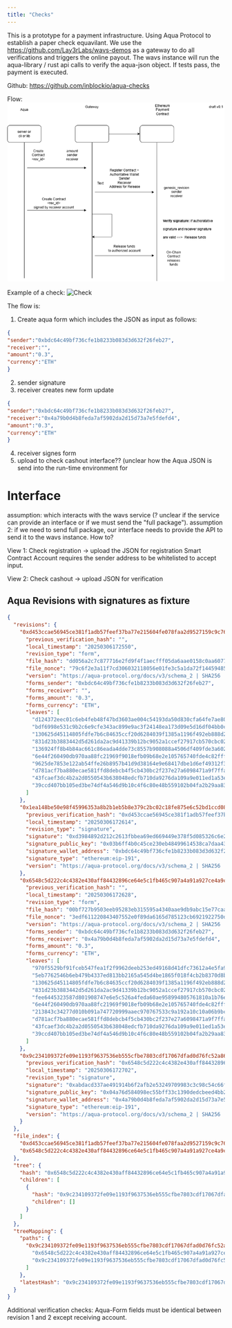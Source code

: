 ```yaml
---
title: "Checks"
---
```


This is a prototype for a payment infrastructure. Using Aqua Protocol to establish a paper check equavilant.
We use the https://github.com/Lay3rLabs/wavs-demos as a gateway to do all verifications and triggers the online payout.
The wavs instance will run the aqua-library / rust api calls to verify the aqua-json object.
If tests pass, the payment is executed.

Github: https://github.com/inblockio/aqua-checks

Flow:
![Escrow Gateway Aqua](/docs_pics/Escrow_Gateway_Aqua.png)

Example of a check:
![Check](https://mycurrencyexchange.com/wp-content/uploads/2020/06/parts-of-a-check-1024x516.jpg)


The flow is:
1) Create aqua form which includes the JSON as input as follows:
```json
{
"sender":"0xbdc64c49bf736cfe1b8233b083d3d632f26feb27",
"receiver":"",
"amount":"0.3",
"currency":"ETH"
}
```
2) sender signature
3) receiver creates new form update
```json
{
"sender":"0xbdc64c49bf736cfe1b8233b083d3d632f26feb27",
"receiver":"0x4a79b0d4b8feda7af5902da2d15d73a7e5fdefd4",
"amount":"0.3",
"currency":"ETH"
}
```
4) receiver signes form
5) upload to check cashout interface?? (unclear how the Aqua JSON is send into the run-time environment for  


# Interface 
assumption: which interacts with the wavs service (? unclear if the service can provide an interface or if we must send the "full package").
assumption 2: if we need to send full package, our interface needs to provide the API to send it to the wavs instance. How to?

View 1:
Check registration
-> upload the JSON for registration
Smart Contract Account requires the sender address to be whitelisted to accept input.

View 2: 
Check cashout
-> upload JSON for verification

## Aqua Revisions with signatures as fixture

```json
{
  "revisions": {
    "0xd453ccae56945ce381f1adb57feef37ba77e215604fe078faa2d9527159c9c76": {
      "previous_verification_hash": "",
      "local_timestamp": "20250306172550",
      "revision_type": "form",
      "file_hash": "dd056a2c7c877716e2fd9f4f1aecfff05da6aae0158c0aa60775afa88cc1daf3",
      "file_nonce": "79c6f2e3a11f7cd306032118056e01fe3c5a1da72f14459485ac9341ff49bc2f",
      "version": "https://aqua-protocol.org/docs/v3/schema_2 | SHA256 | Method: tree",
      "forms_sender": "0xbdc64c49bf736cfe1b8233b083d3d632f26feb27",
      "forms_receiver": "",
      "forms_amount": "0.3",
      "forms_currency": "ETH",
      "leaves": [
        "d124372eec01c6eb4feb48f47bd3603ae004c54193da50d830cfa64fe7ae80f3",
        "bdf6998e531c9b2c6e9cfe343ac899e9ac3f24148ea173d09e5d16df04bb0c03",
        "130625d45114805fdfe7b6c84635ccf20d6284039f1385a1196f492eb888d26b",
        "831d23b3883442d5d261da2ac9d41339b12bc9052a1ccef27917cb570cbc0232",
        "136924ff8b4b84ac661c86eada4dde73c8557b908088a4506df409fde3a6020d",
        "6e44f260490db970aa88fc21969f9018efb09b68e2e105765740fde4c82fff8e",
        "9625de7853e122ab54ffe26b8957b41d9d38164e9e68417dbe1d6ef49312f33e",
        "d781acf7ba880ecae581ffd8debcb4f5cb430bc2f237e27a6098471a9f7ffa60",
        "43fcaef3dc4b2a2d0550543b638048edcfb710da9276da109a9e011ed1a53ed1",
        "39ccd407bb105ed3be74df4a546d9b10c4f6c80e48b559102b04fa2b29aa83b4"
      ]
    },
    "0x1ea148be50e98f45996353a8b2b1eb5b8e379c2bc02c18fe875e6c52bd1ccd08": {
      "previous_verification_hash": "0xd453ccae56945ce381f1adb57feef37ba77e215604fe078faa2d9527159c9c76",
      "local_timestamp": "20250306172614",
      "revision_type": "signature",
      "signature": "0xd3984892d212c2613fbbea69ed669449e378f5d085326c6e2770f69e5420408515a1975a9308e058f8d33dee700b8018e372b622e8ea12934ebc0b1c1e9832f21b",
      "signature_public_key": "0x03b6ff4b0c45ce230eb48499614538ca7daa43000395e694ac92eaa1e4b805df8a",
      "signature_wallet_address": "0xbdc64c49bf736cfe1b8233b083d3d632f26feb27",
      "signature_type": "ethereum:eip-191",
      "version": "https://aqua-protocol.org/docs/v3/schema_2 | SHA256 | Method: scalar"
    },
    "0x6548c5d222c4c4382e430aff84432896ce64e5c1fb465c907a4a91a927ce4a9c": {
      "previous_verification_hash": "",
      "local_timestamp": "20250306172628",
      "revision_type": "form",
      "file_hash": "00bf727b9503eeb95283eb315595a4340aae9db9abc15e77caab0a27ebb62f93",
      "file_nonce": "3edf611220843407552e0f89da6165d785123cb6921922750d8a43f27f56ff4a",
      "version": "https://aqua-protocol.org/docs/v3/schema_2 | SHA256 | Method: tree",
      "forms_sender": "0xbdc64c49bf736cfe1b8233b083d3d632f26feb27",
      "forms_receiver": "0x4a79b0d4b8feda7af5902da2d15d73a7e5fdefd4",
      "forms_amount": "0.3",
      "forms_currency": "ETH",
      "leaves": [
        "970f5529bf91fceb547fea1f2f9962deeb253ed49168d41dfc73612a4e5fa9e6",
        "5eb7762546b6eb479b4337ed813bb2165a545d4be1865f018f4cb2b8370d8b34",
        "130625d45114805fdfe7b6c84635ccf20d6284039f1385a1196f492eb888d26b",
        "831d23b3883442d5d261da2ac9d41339b12bc9052a1ccef27917cb570cbc0232",
        "fee6445323587d801908747e6e5c526a4feda60ae958994805761810a1b76eba",
        "6e44f260490db970aa88fc21969f9018efb09b68e2e105765740fde4c82fff8e",
        "213843c34277d010b091a747720999aaec970767533c9a192a10c10a06b9bc41",
        "d781acf7ba880ecae581ffd8debcb4f5cb430bc2f237e27a6098471a9f7ffa60",
        "43fcaef3dc4b2a2d0550543b638048edcfb710da9276da109a9e011ed1a53ed1",
        "39ccd407bb105ed3be74df4a546d9b10c4f6c80e48b559102b04fa2b29aa83b4"
      ]
    },
    "0x9c234109372fe09e1193f9637536eb555cfbe7803cdf17067dfad0d76fc52a86": {
      "previous_verification_hash": "0x6548c5d222c4c4382e430aff84432896ce64e5c1fb465c907a4a91a927ce4a9c",
      "local_timestamp": "20250306172702",
      "revision_type": "signature",
      "signature": "0xabdacd337ae491914b6f2afb2e53249709983c3c98c54c66fcf07fed186a5fb751a6b29e1444bec134695ee01da8fc12b56d71b89df7801c49ce67f2068cc30d1b",
      "signature_public_key": "0x04a76d584098ec55bff33c1390dedcbeed4bb2204f7eafcccefd70635e70fa09719446f47d0db1ec1b027803b1040d9e000cf08d81b5026be09c134851b26d7c75",
      "signature_wallet_address": "0x4a79b0d4b8feda7af5902da2d15d73a7e5fdefd4",
      "signature_type": "ethereum:eip-191",
      "version": "https://aqua-protocol.org/docs/v3/schema_2 | SHA256 | Method: scalar"
    }
  },
  "file_index": {
    "0xd453ccae56945ce381f1adb57feef37ba77e215604fe078faa2d9527159c9c76": "check.json",
    "0x6548c5d222c4c4382e430aff84432896ce64e5c1fb465c907a4a91a927ce4a9c": "check_chash_out.json"
  },
  "tree": {
    "hash": "0x6548c5d222c4c4382e430aff84432896ce64e5c1fb465c907a4a91a927ce4a9c",
    "children": [
      {
        "hash": "0x9c234109372fe09e1193f9637536eb555cfbe7803cdf17067dfad0d76fc52a86",
        "children": []
      }
    ]
  },
  "treeMapping": {
    "paths": {
      "0x9c234109372fe09e1193f9637536eb555cfbe7803cdf17067dfad0d76fc52a86": [
        "0x6548c5d222c4c4382e430aff84432896ce64e5c1fb465c907a4a91a927ce4a9c",
        "0x9c234109372fe09e1193f9637536eb555cfbe7803cdf17067dfad0d76fc52a86"
      ]
    },
    "latestHash": "0x9c234109372fe09e1193f9637536eb555cfbe7803cdf17067dfad0d76fc52a86"
  }
}
``` 

Additional verification checks:
Aqua-Form fields must be identical between revision 1 and 2 except receiving account.
